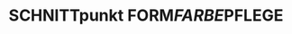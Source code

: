 ---
title: "SCHNITTpunkt FORM*FARBE*PFLEGE"
url: /bischweier/schnittpunkt-form-farbe-pflege/
shop: Friseur
---